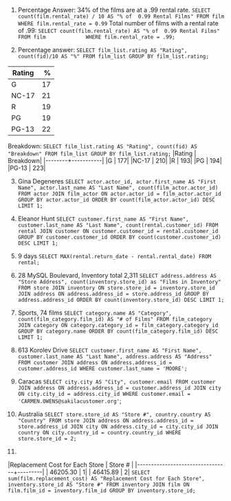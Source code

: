 1. Percentage Answer: 34% of the films are at a .99 rental rate.
`SELECT count(film.rental_rate) / 10 AS "% of  0.99 Rental Films"
FROM film
WHERE film.rental_rate = 0.99`
Total number of films with a rental rate of .99:
`SELECT count(film.rental_rate) AS "% of  0.99 Rental Films" FROM film            
WHERE film.rental_rate = .99;`

2. Percentage answer:
`SELECT film_list.rating AS "Rating", count(fid)/10 AS "%"
FROM film_list
GROUP BY film_list.rating;`

|Rating | % |
|-------|---:|
|G      | 17|
|NC-17  | 21|
|R      | 19|
|PG     | 19|
|PG-13  | 22|

Breakdown:
`SELECT film_list.rating AS "Rating", count(fid) AS "Breakdown"
FROM film_list
GROUP BY film_list.rating;`
|Rating | Breakdown|
|--------+-----------|
|G      |       177|
|NC-17  |       210|
|R      |       193|
|PG     |       194|
|PG-13  |       223|

3. Gina Degeneres
`SELECT actor.actor_id, actor.first_name AS "First Name", actor.last_name AS "Last Name", count(film_actor.actor_id)
FROM actor JOIN film_actor
ON actor.actor_id = film_actor.actor_id
GROUP BY actor.actor_id
ORDER BY count(film_actor.actor_id) DESC
LIMIT 1;`

4. Eleanor Hunt
`SELECT customer.first_name AS "First Name", customer.last_name AS "Last Name", count(rental.customer_id)
FROM rental
JOIN customer ON customer.customer_id = rental.customer_id
GROUP BY customer.customer_id
ORDER BY count(customer.customer_id) DESC
LIMIT 1;`

5. 9 days
`SELECT MAX(rental.return_date - rental.rental_date)
FROM rental;`

6. 28 MySQL Boulevard, Inventory total 2,311
`SELECT address.address AS "Store Address", count(inventory.store_id) as "Films in Inventory"
FROM store
JOIN inventory ON store.store_id = inventory.store_id
JOIN address ON address.address_id = store.address_id
GROUP BY address.address_id
ORDER BY count(inventory.store_id) DESC
LIMIT 1;`

7. Sports, 74 films
`SELECT category.name AS "Category", count(film_category.film_id) AS "# of Films"
FROM film_category
JOIN category ON category.category_id = film_category.category_id
GROUP BY category.name
ORDER BY count(film_category.film_id) DESC
LIMIT 1;`

8. 613 Korolev Drive
`SELECT customer.first_name AS "First Name", customer.last_name AS "Last Name", address.address AS "Address"
FROM customer
JOIN address ON address.address_id = customer.address_id
WHERE customer.last_name = 'MOORE';`

9. Caracas
`SELECT city.city AS "City", customer.email
FROM customer
JOIN address ON address.address_id = customer.address_id
JOIN city ON city.city_id = address.city_id
WHERE customer.email = 'CARMEN.OWENS@sakilacustomer.org'`;

10. Australia
`SELECT store.store_id AS "Store #", country.country AS "Country"
FROM store
JOIN address ON address.address_id = store.address_id
JOIN city ON address.city_id = city.city_id
JOIN country ON city.country_id = country.country_id
WHERE store.store_id = 2;`

11.
|Replacement Cost for Each Store | Store # |
|---------------------------------+---------|
|                       46205.30 |       1|
|                       46415.89 |       2|
`SELECT sum(film.replacement_cost) AS "Replacement Cost for Each Store", inventory.store_id AS "Store #"
FROM inventory
JOIN film ON film.film_id = inventory.film_id
GROUP BY inventory.store_id;`
